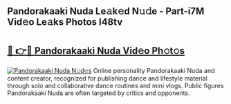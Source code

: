 ## Pandorakaaki Nuda Le𝚊k𝚎d N𝚞𝚍e - Part-i7M Vid𝚎o Le𝚊ks Photos I48tv

# <h2><a href="http://fbbdhx.evod.top/?m=Pandorakaaki+Nuda">🔗 👉🔴 Pandorakaaki Nuda Vid𝚎o Ph𝚘t𝚘s</a></h2>

[![Pandorakaaki Nuda N𝚞d𝚎s](https://i.imgur.com/8V9OHl7.gif)](http://fbbdhx.evod.top/?m=Pandorakaaki+Nuda)
Online personality Pandorakaaki Nuda and content creator, recognized for publishing dance and lifestyle material through solo and collaborative dance routines and mini vlogs. Public figures Pandorakaaki Nuda are often targeted by critics and opponents. 
